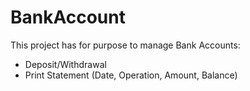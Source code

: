 # BankAccount
This project has for purpose to manage Bank Accounts:
 - Deposit/Withdrawal
 - Print Statement (Date, Operation, Amount, Balance)
